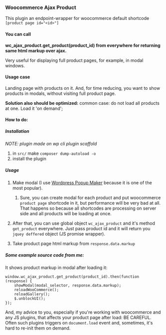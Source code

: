### Woocommerce Ajax Product

This plugin an endpoint-wrapper for woocommerce default shortcode
```[product page id="<id>"]```

#### You can call

**wc_ajax_product.get_product(product_id) from everywhere for returning same html markup over ajax.**

Very useful for displaying full product pages, for example, in modal windows.

#### Usage case

Landing page with products on it. And, for time reducing, you want to show products in modals, without visiting full product page.

**Solution also should be optimized:** common case: do not load all products at one. Load it 'on demand';

#### How to do:

##### Installation
_NOTE: plugin made on wp cli plugin scaffold_
1. in `src/` make `composer dump-autoload -o`
2. install the plugin

##### Usage
1. Make modal (I use [Wordpress Popup Maker](https://wppopupmaker.com/) because it is one of the most popular).
    1. Sure, you can create modal for each product and put woocommerce `product page` shortcode in it, but performance will be very bad at all. That happens so because all shortcodes are processing on server side and all products will be loading at once.

2. After that, you can use global object `wc_ajax_product` and it's method `get_product` everywhere. Just pass product id and it will return you `jquey deffered` object (JS promise wrapper).
3. Take product page html markup from `response.data.markup`

##### Some example source code from me:
It shows product markup in modal after loading it:

```
window.wc_ajax_product.get_product(product_id).then(function (response) {
    showModal(modal_selector, response.data.markup);
    reloadWooCommerce();
    reloadGallery();
    $.unblockUI();
});
```

And, my advice to you, especially if you're working with woocommerce and any JS plugins, that affects your product page after load: BE CAREFUL. Often such plugins triggers on `document.load` event and, sometimes, it's hard to re-init them on demand.
